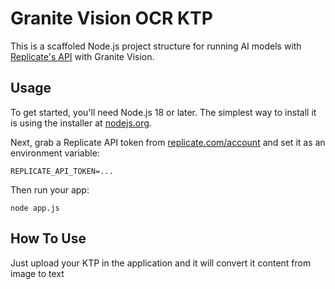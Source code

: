 # Granite Vision OCR KTP

This is a scaffoled Node.js project structure for running AI models with [Replicate's API](https://replicate.com/docs/get-started/nodejs) with Granite Vision.

## Usage

To get started, you'll need Node.js 18 or later. The simplest way to install it is using the installer at [nodejs.org](https://nodejs.org/).

Next, grab a Replicate API token from [replicate.com/account](http://replicate.com/account) and set it as an environment variable:

```console
REPLICATE_API_TOKEN=...
```

Then run your app:

```console
node app.js
```

## How To Use

Just upload your KTP in the application and it will convert it content from image to text

